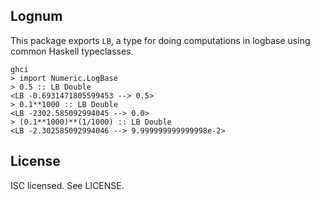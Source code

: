 Lognum
------

This package exports `LB`, a type for doing computations in logbase using
common Haskell typeclasses.

    ghci
    > import Numeric.LogBase
    > 0.5 :: LB Double
    <LB -0.6931471805599453 --> 0.5>
    > 0.1**1000 :: LB Double
    <LB -2302.585092994045 --> 0.0>
    > (0.1**1000)**(1/1000) :: LB Double
    <LB -2.302585092994046 --> 9.999999999999998e-2>

License
-------

ISC licensed. See LICENSE.

